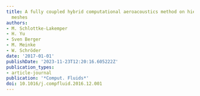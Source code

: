 ```yaml
---
title: A fully coupled hybrid computational aeroacoustics method on hierarchical Cartesian
  meshes
authors:
- M. Schlottke-Lakemper
- H. Yu
- Sven Berger
- M. Meinke
- W. Schröder
date: '2017-01-01'
publishDate: '2023-11-23T12:20:16.605222Z'
publication_types:
- article-journal
publication: '*Comput. Fluids*'
doi: 10.1016/j.compfluid.2016.12.001
---
```

